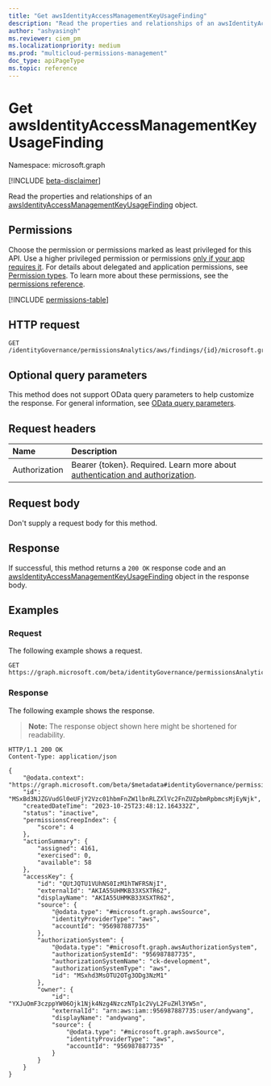 ```yaml
---
title: "Get awsIdentityAccessManagementKeyUsageFinding"
description: "Read the properties and relationships of an awsIdentityAccessManagementKeyUsageFinding object."
author: "ashyasingh"
ms.reviewer: ciem_pm
ms.localizationpriority: medium
ms.prod: "multicloud-permissions-management"
doc_type: apiPageType
ms.topic: reference
---
```


# Get awsIdentityAccessManagementKeyUsageFinding
Namespace: microsoft.graph

[!INCLUDE [beta-disclaimer](../../includes/beta-disclaimer.md)]

Read the properties and relationships of an [awsIdentityAccessManagementKeyUsageFinding](../resources/awsidentityaccessmanagementkeyusagefinding.md) object.

## Permissions
Choose the permission or permissions marked as least privileged for this API. Use a higher privileged permission or permissions [only if your app requires it](/graph/permissions-overview#best-practices-for-using-microsoft-graph-permissions). For details about delegated and application permissions, see [Permission types](/graph/permissions-overview#permission-types). To learn more about these permissions, see the [permissions reference](/graph/permissions-reference).

<!-- { "blockType": "permissions", "name": "awsidentityaccessmanagementkeyusagefinding_get" } -->
[!INCLUDE [permissions-table](../includes/permissions/awsidentityaccessmanagementkeyusagefinding-get-permissions.md)]

## HTTP request

<!-- {
  "blockType": "ignored"
}
-->
``` http
GET /identityGovernance/permissionsAnalytics/aws/findings/{id}/microsoft.graph.awsIdentityAcessManagementKeyUsageFinding
```

## Optional query parameters
This method does not support OData query parameters to help customize the response. For general information, see [OData query parameters](/graph/query-parameters).

## Request headers
|Name|Description|
|:---|:---|
|Authorization|Bearer {token}. Required. Learn more about [authentication and authorization](/graph/auth/auth-concepts).|

## Request body
Don't supply a request body for this method.

## Response

If successful, this method returns a `200 OK` response code and an [awsIdentityAccessManagementKeyUsageFinding](../resources/awsidentityaccessmanagementkeyusagefinding.md) object in the response body.

## Examples

### Request
The following example shows a request.
<!-- {
  "blockType": "request",
  "name": "get_awsidentityaccessmanagementkeyusagefinding"
}
-->
``` http
GET https://graph.microsoft.com/beta/identityGovernance/permissionsAnalytics/aws/findings/MSxBd3NJZGVudGl0eUFjY2Vzc01hbmFnZW1lbnRLZXlVc2FnZUZpbmRpbmcsMjEyNjk/microsoft.graph.awsIdentityAcessManagementKeyUsageFinding
```


### Response
The following example shows the response.
>**Note:** The response object shown here might be shortened for readability.
<!-- {
  "blockType": "response",
  "truncated": true,
  "@odata.type": "microsoft.graph.awsIdentityAccessManagementKeyUsageFinding"
}
-->
``` http
HTTP/1.1 200 OK
Content-Type: application/json

{
    "@odata.context": "https://graph.microsoft.com/beta/$metadata#identityGovernance/permissionsAnalytics/aws/findings/microsoft.graph.awsIdentityAccessManagementKeyUsageFinding/$entity",
    "id": "MSxBd3NJZGVudGl0eUFjY2Vzc01hbmFnZW1lbnRLZXlVc2FnZUZpbmRpbmcsMjEyNjk",
    "createdDateTime": "2023-10-25T23:48:12.164332Z",
    "status": "inactive",
    "permissionsCreepIndex": {
        "score": 4
    },
    "actionSummary": {
        "assigned": 4161,
        "exercised": 0,
        "available": 58
    },
    "accessKey": {
        "id": "QUtJQTU1VUhNS0IzM1hTWFRSNjI",
        "externalId": "AKIA55UHMKB33XSXTR62",
        "displayName": "AKIA55UHMKB33XSXTR62",
        "source": {
            "@odata.type": "#microsoft.graph.awsSource",
            "identityProviderType": "aws",
            "accountId": "956987887735"
        },
        "authorizationSystem": {
            "@odata.type": "#microsoft.graph.awsAuthorizationSystem",
            "authorizationSystemId": "956987887735",
            "authorizationSystemName": "ck-development",
            "authorizationSystemType": "aws",
            "id": "MSxhd3MsOTU2OTg3ODg3NzM1"
        },
        "owner": {
            "id": "YXJuOmF3czppYW06Ojk1Njk4Nzg4NzczNTp1c2VyL2FuZHl3YW5n",
            "externalId": "arn:aws:iam::956987887735:user/andywang",
            "displayName": "andywang",
            "source": {
                "@odata.type": "#microsoft.graph.awsSource",
                "identityProviderType": "aws",
                "accountId": "956987887735"
            }
        }
    }
}
```

